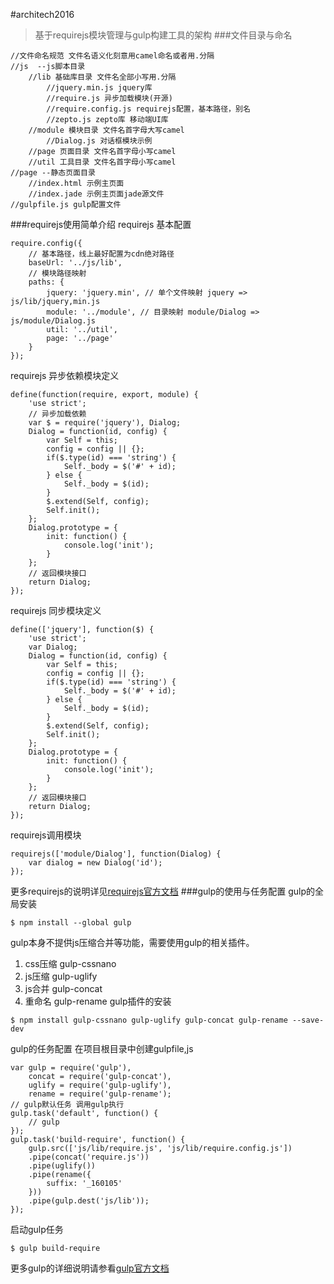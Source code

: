 #architech2016
> 基于requirejs模块管理与gulp构建工具的架构
###文件目录与命名
```
//文件命名规范 文件名语义化刻意用camel命名或者用.分隔
//js  --js脚本目录
	//lib 基础库目录 文件名全部小写用.分隔
		//jquery.min.js jquery库
		//require.js 异步加载模块(开源)
		//require.config.js requirejs配置，基本路径，别名
		//zepto.js zepto库 移动端UI库
	//module 模块目录 文件名首字母大写camel
		//Dialog.js 对话框模块示例
	//page 页面目录 文件名首字母小写camel
	//util 工具目录 文件名首字母小写camel
//page --静态页面目录
	//index.html 示例主页面
	//index.jade 示例主页面jade源文件
//gulpfile.js gulp配置文件
```
###requirejs使用简单介绍
requirejs 基本配置
```
require.config({
	// 基本路径，线上最好配置为cdn绝对路径
	baseUrl: '../js/lib',
	// 模块路径映射
	paths: {
		jquery: 'jquery.min', // 单个文件映射 jquery => js/lib/jquery,min.js
		module: '../module', // 目录映射 module/Dialog => js/module/Dialog.js
		util: '../util',
		page: '../page'
	}
});
```
requirejs 异步依赖模块定义
```
define(function(require, export, module) {
	'use strict';
	// 异步加载依赖
	var $ = require('jquery'), Dialog;
	Dialog = function(id, config) {
		var Self = this;
		config = config || {};
		if($.type(id) === 'string') {
			Self._body = $('#' + id);
		} else {
			Self._body = $(id);
		}
		$.extend(Self, config);
		Self.init();
	};
	Dialog.prototype = {
		init: function() {
			console.log('init');
		}
	};
	// 返回模块接口
	return Dialog;
});
```
requirejs 同步模块定义
```
define(['jquery'], function($) {
	'use strict';
	var Dialog;
	Dialog = function(id, config) {
		var Self = this;
		config = config || {};
		if($.type(id) === 'string') {
			Self._body = $('#' + id);
		} else {
			Self._body = $(id);
		}
		$.extend(Self, config);
		Self.init();
	};
	Dialog.prototype = {
		init: function() {
			console.log('init');
		}
	};
	// 返回模块接口
	return Dialog;
});
```
requirejs调用模块
```
requirejs(['module/Dialog'], function(Dialog) {
	var dialog = new Dialog('id');
});
```
更多requirejs的说明详见[requirejs官方文档](http://requirejs.org)
###gulp的使用与任务配置
gulp的全局安装
```
$ npm install --global gulp
```
gulp本身不提供js压缩合并等功能，需要使用gulp的相关插件。
1. css压缩 gulp-cssnano
2. js压缩  gulp-uglify
3. js合并  gulp-concat
4. 重命名  gulp-rename
gulp插件的安装
```
$ npm install gulp-cssnano gulp-uglify gulp-concat gulp-rename --save-dev
```
gulp的任务配置
在项目根目录中创建gulpfile,js
```
var gulp = require('gulp'),
	concat = require('gulp-concat'),
	uglify = require('gulp-uglify'),
	rename = require('gulp-rename');
// gulp默认任务 调用gulp执行
gulp.task('default', function() {
	// gulp
});
gulp.task('build-require', function() {
	gulp.src(['js/lib/require.js', 'js/lib/require.config.js'])
	.pipe(concat('require.js'))
	.pipe(uglify())
	.pipe(rename({
		suffix: '_160105'
	}))
	.pipe(gulp.dest('js/lib'));
});
```
启动gulp任务
```
$ gulp build-require
```
更多gulp的详细说明请参看[gulp官方文档](http://www.gulpjs.com.cn/)
